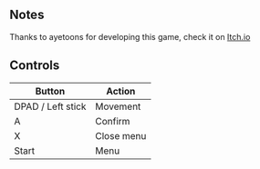 ## Notes

Thanks to ayetoons for developing this game, check it on [Itch.io](https://ayetoons.itch.io/lost-inside-act-1)

## Controls

| Button | Action |
|--|--| 
|DPAD / Left stick|Movement|
|A|Confirm|
|X|Close menu|
|Start|Menu|


